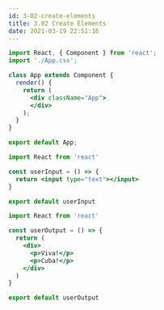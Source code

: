 ```yaml
---
id: 3-02-create-elements
title: 3.02 Create Elements
date: 2021-03-19 22:51:16
---
```


```jsx title="App.js"
import React, { Component } from 'react';
import './App.css';

class App extends Component {
  render() {
    return (
      <div className="App">
      </div>
    );
  }
}

export default App;
```

```jsx title="UserInput.js" {4}
import React from 'react'

const userInput = () => {
  return <input type="text"></input>
}

export default userInput
```

```jsx title="UserOutput.js" {6,7}
import React from 'react'

const userOutput = () => {
  return (
    <div>
      <p>Viva!</p>
      <p>Cuba!</p>
    </div>
  )
}

export default userOutput
```
